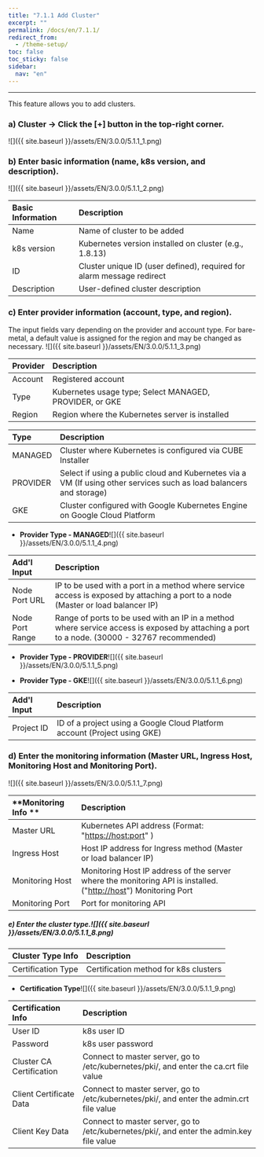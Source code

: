 ```yaml
---
title: "7.1.1 Add Cluster"
excerpt: ""
permalink: /docs/en/7.1.1/
redirect_from:
  - /theme-setup/
toc: false
toc_sticky: false
sidebar:
  nav: "en"
---
```



---

This feature allows you to add clusters.

### a\) Cluster → Click the [+] button in the top-right corner.
![]({{ site.baseurl }}/assets/EN/3.0.0/5.1.1_1.png)

### b\) Enter basic information \(name, k8s version, and description\).
![]({{ site.baseurl }}/assets/EN/3.0.0/5.1.1_2.png)

| **Basic Information** | Description |
| :--- | :--- |
| Name | Name of cluster to be added |
| k8s version | Kubernetes version installed on cluster \(e.g., 1.8.13\) |
| ID | Cluster unique ID (user defined), required for alarm message redirect |
| Description | User-defined cluster description |


### c\) Enter provider information \(account, type, and region\).

The input fields vary depending on the provider and account type. For bare-metal, a default value is assigned for the region and may be changed as necessary.
![]({{ site.baseurl }}/assets/EN/3.0.0/5.1.1_3.png)

| **Provider** | **Description** |
| :--- | :--- |
| Account | Registered account |
| Type | Kubernetes usage type; Select MANAGED, PROVIDER, or GKE |
| Region | Region where the Kubernetes server is installed |

| **Type** | **Description** |
| :--- | :--- |
| MANAGED | Cluster where Kubernetes is configured via CUBE Installer |
| PROVIDER | Select if using a public cloud and Kubernetes via a VM \(If using other services such as load balancers and storage\) |
| GKE | Cluster configured with Google Kubernetes Engine on Google Cloud Platform |

* **Provider Type - MANAGED**![]({{ site.baseurl }}/assets/EN/3.0.0/5.1.1_4.png)

| **Add'l Input** | **Description** |
| :--- | :--- |
| Node Port URL | IP to be used with a port in a method where service access is exposed by attaching a port to a node \(Master or load balancer IP\) |
| Node Port Range | Range of ports to be used with an IP in a method where service access is exposed by attaching a port to a node. \(30000 - 32767 recommended\) |

* **Provider Type - PROVIDER**![]({{ site.baseurl }}/assets/EN/3.0.0/5.1.1_5.png)

* **Provider Type - GKE**![]({{ site.baseurl }}/assets/EN/3.0.0/5.1.1_6.png)

| **Add'l Input** | **Description** |
| :--- | :--- |
| Project ID | ID of a project using a Google Cloud Platform account \(Project using GKE\) |

### d\) Enter the monitoring information \(Master URL, Ingress Host, Monitoring Host and Monitoring Port\).
![]({{ site.baseurl }}/assets/EN/3.0.0/5.1.1_7.png)

| **Monitoring Info ** | **Description** |
| :--- | :--- |
| Master URL | Kubernetes API address \(Format: "[https://host:port](https://host:port)" \) |
| Ingress Host | Host IP address for Ingress method \(Master or load balancer IP\) |
| Monitoring Host | Monitoring Host IP address of the server where the monitoring API is installed. \("[http://host](http://host)"\) Monitoring Port |
| Monitoring Port | Port for monitoring API |

##### e\) Enter the cluster type.![]({{ site.baseurl }}/assets/EN/3.0.0/5.1.1_8.png)

| **Cluster Type Info** | **Description** |
| :--- | :--- |
| Certification Type | Certification method for k8s clusters |

* **Certification Type**![]({{ site.baseurl }}/assets/EN/3.0.0/5.1.1_9.png)

| Certification Info | **Description** |
| :--- | :--- |
| User ID | k8s user ID |
| Password | k8s user password |
| Cluster CA Certification | Connect to master server, go to /etc/kubernetes/pki/, and enter the ca.crt file value |
| Client Certificate Data | Connect to master server, go to /etc/kubernetes/pki/, and enter the admin.crt file value |
| Client Key Data | Connect to master server, go to /etc/kubernetes/pki/, and enter the admin.key file value |
